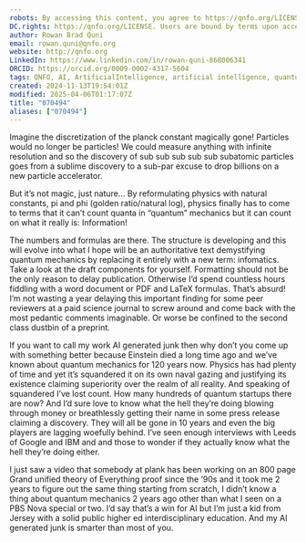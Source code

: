 ```yaml
---
robots: By accessing this content, you agree to https://qnfo.org/LICENSE. Non-commercial use only. Attribution required.
DC.rights: https://qnfo.org/LICENSE. Users are bound by terms upon access.
author: Rowan Brad Quni
email: rowan.quni@qnfo.org
website: http://qnfo.org
LinkedIn: https://www.linkedin.com/in/rowan-quni-868006341
ORCID: https://orcid.org/0009-0002-4317-5604
tags: QNFO, AI, ArtificialIntelligence, artificial intelligence, quantum, physics, science, Einstein, QuantumMechanics, quantum mechanics, QuantumComputing, quantum computing, information, InformationTheory, information theory, InformationalUniverse, informational universe, informational universe hypothesis, IUH
created: 2024-11-13T19:54:01Z
modified: 2025-04-06T01:17:07Z
title: "070494"
aliases: ["070494"]
---
```


Imagine the discretization of the planck constant magically gone! Particles would no longer be particles! We could measure anything with infinite resolution and so the discovery of sub sub sub sub sub subatomic particles goes from a sublime discovery to a sub-par excuse to drop billions on a new particle accelerator.

But it’s not magic, just nature... By reformulating physics with natural constants, pi and phi (golden ratio/natural log), physics finally has to come to terms that it can’t count quanta in “quantum” mechanics but it can count on what it really is: Information!

The numbers and formulas are there. The structure is developing and this will evolve into what I hope will be an authoritative text demystifying quantum mechanics by replacing it entirely with a new term: infomatics. Take a look at the draft components for yourself. Formatting should not be the only reason to delay publication. Otherwise I’d spend countless hours fiddling with a word document or PDF and LaTeX formulas. That’s absurd! I’m not wasting a year delaying this important finding for some peer reviewers at a paid science journal to screw around and come back with the most pedantic comments imaginable. Or worse be confined to the second class dustbin of a preprint.

If you want to call my work AI generated junk then why don’t you come up with something better because Einstein died a long time ago and we’ve known about quantum mechanics for 120 years now. Physics has had plenty of time and yet it’s squandered it on its own naval gazing and justifying its existence claiming superiority over the realm of all reality. And speaking of squandered I’ve lost count. How many hundreds of quantum startups there are now? And I’d sure love to know what the hell they’re doing blowing through money or breathlessly getting their name in some press release claiming a discovery. They will all be gone in 10 years and even the big players are lagging woefully behind. I’ve seen enough interviews with Leeds of Google and IBM and and those to wonder if they actually know what the hell they’re doing either.

I just saw a video that somebody at plank has been working on an 800 page Grand unified theory of Everything proof since the ‘90s and it took me 2 years to figure out the same thing starting from scratch, I didn’t know a thing about quantum mechanics 2 years ago other than what I seen on a PBS Nova special or two. I’d say that’s a win for AI but I’m just a kid from Jersey with a solid public higher ed interdisciplinary education. And my AI generated junk is smarter than most of you.
